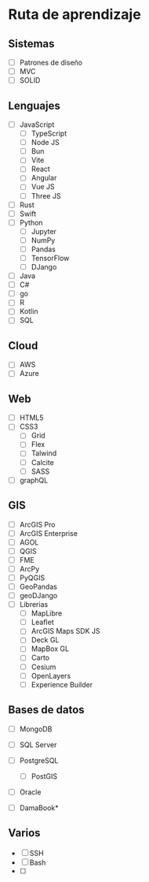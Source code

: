 # Ruta de aprendizaje

## Sistemas
- [ ] Patrones de diseño
- [ ] MVC
- [ ] SOLID

## Lenguajes

- [ ] JavaScript
	- [ ] TypeScript
	- [ ] Node JS
	- [ ] Bun
	- [ ] Vite
	- [ ] React
	- [ ] Angular
	- [ ] Vue JS
	- [ ] Three JS
- [ ] Rust
- [ ] Swift
- [ ] Python
	- [ ] Jupyter
    - [ ] NumPy
	- [ ] Pandas
	- [ ] TensorFlow
	- [ ] DJango
- [ ] Java
- [ ] C#
- [ ] go
- [ ] R
- [ ] Kotlin
- [ ] SQL

## Cloud

- [ ] AWS
- [ ] Azure 

## Web

- [ ] HTML5
- [ ] CSS3
	- [ ] Grid
	- [ ] Flex
	- [ ] Talwind
	- [ ] Calcite
	- [ ] SASS
- [ ] graphQL
	
## GIS

- [ ] ArcGIS Pro
- [ ] ArcGIS Enterprise
- [ ] AGOL
- [ ] QGIS
- [ ] FME
- [ ] ArcPy
- [ ] PyQGIS
- [ ] GeoPandas
- [ ] geoDJango
- [ ] Librerias
	- [ ] MapLibre
	- [ ] Leaflet
	- [ ] ArcGIS Maps SDK JS
	- [ ] Deck GL
	- [ ] MapBox GL
	- [ ] Carto
	- [ ] Cesium
	- [ ] OpenLayers
	- [ ] Experience Builder

## Bases de datos
- [ ] MongoDB
- [ ] SQL Server
- [ ] PostgreSQL
	- [ ] PostGIS
- [ ] Oracle
- [ ] DamaBook*


## Varios

- [ ] SSH
- [ ] Bash
- [ ] 
